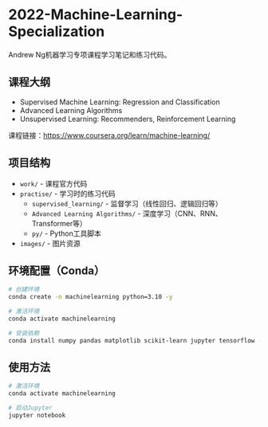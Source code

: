 # 2022-Machine-Learning-Specialization

Andrew Ng机器学习专项课程学习笔记和练习代码。

## 课程大纲

- Supervised Machine Learning: Regression and Classification
- Advanced Learning Algorithms
- Unsupervised Learning: Recommenders, Reinforcement Learning

课程链接：https://www.coursera.org/learn/machine-learning/

## 项目结构

- `work/` - 课程官方代码
- `practise/` - 学习时的练习代码
  - `supervised_learning/` - 监督学习（线性回归、逻辑回归等）
  - `Advanced Learning Algorithms/` - 深度学习（CNN、RNN、Transformer等）
  - `py/` - Python工具脚本
- `images/` - 图片资源

## 环境配置（Conda）

```bash
# 创建环境
conda create -n machinelearning python=3.10 -y

# 激活环境
conda activate machinelearning

# 安装依赖
conda install numpy pandas matplotlib scikit-learn jupyter tensorflow -y
```

## 使用方法

```bash
# 激活环境
conda activate machinelearning

# 启动Jupyter
jupyter notebook
```